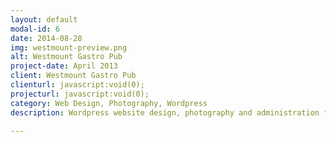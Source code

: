 ```yaml
---
layout: default
modal-id: 6
date: 2014-08-28
img: westmount-preview.png
alt: Westmount Gastro Pub
project-date: April 2013
client: Westmount Gastro Pub
clienturl: javascript:void(0);
projecturl: javascript:void(0);
category: Web Design, Photography, Wordpress
description: Wordpress website design, photography and administration for a local restaurant (now defunct).

---
```


